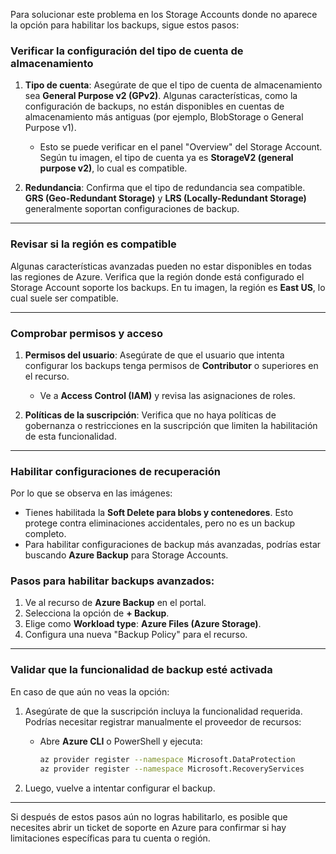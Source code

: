 Para solucionar este problema en los Storage Accounts donde no aparece la opción para habilitar los backups, sigue estos pasos:

### Verificar la configuración del tipo de cuenta de almacenamiento

1. **Tipo de cuenta**: Asegúrate de que el tipo de cuenta de almacenamiento sea **General Purpose v2 (GPv2)**. Algunas características, como la configuración de backups, no están disponibles en cuentas de almacenamiento más antiguas (por ejemplo, BlobStorage o General Purpose v1).
    
    - Esto se puede verificar en el panel "Overview" del Storage Account. Según tu imagen, el tipo de cuenta ya es **StorageV2 (general purpose v2)**, lo cual es compatible.
2. **Redundancia**: Confirma que el tipo de redundancia sea compatible. **GRS (Geo-Redundant Storage)** y **LRS (Locally-Redundant Storage)** generalmente soportan configuraciones de backup.
    

---

### Revisar si la región es compatible

Algunas características avanzadas pueden no estar disponibles en todas las regiones de Azure. Verifica que la región donde está configurado el Storage Account soporte los backups. En tu imagen, la región es **East US**, lo cual suele ser compatible.

---

### Comprobar permisos y acceso

1. **Permisos del usuario**: Asegúrate de que el usuario que intenta configurar los backups tenga permisos de **Contributor** o superiores en el recurso.
    
    - Ve a **Access Control (IAM)** y revisa las asignaciones de roles.
2. **Políticas de la suscripción**: Verifica que no haya políticas de gobernanza o restricciones en la suscripción que limiten la habilitación de esta funcionalidad.
    

---

### Habilitar configuraciones de recuperación

Por lo que se observa en las imágenes:

- Tienes habilitada la **Soft Delete para blobs y contenedores**. Esto protege contra eliminaciones accidentales, pero no es un backup completo.
- Para habilitar configuraciones de backup más avanzadas, podrías estar buscando **Azure Backup** para Storage Accounts.

### Pasos para habilitar backups avanzados:

1. Ve al recurso de **Azure Backup** en el portal.
2. Selecciona la opción de **+ Backup**.
3. Elige como **Workload type**: **Azure Files (Azure Storage)**.
4. Configura una nueva "Backup Policy" para el recurso.

---

### Validar que la funcionalidad de backup esté activada

En caso de que aún no veas la opción:

1. Asegúrate de que la suscripción incluya la funcionalidad requerida. Podrías necesitar registrar manualmente el proveedor de recursos:
    - Abre **Azure CLI** o PowerShell y ejecuta:
        
        ```bash
        az provider register --namespace Microsoft.DataProtection
        az provider register --namespace Microsoft.RecoveryServices
        ```
        
2. Luego, vuelve a intentar configurar el backup.

---

Si después de estos pasos aún no logras habilitarlo, es posible que necesites abrir un ticket de soporte en Azure para confirmar si hay limitaciones específicas para tu cuenta o región.